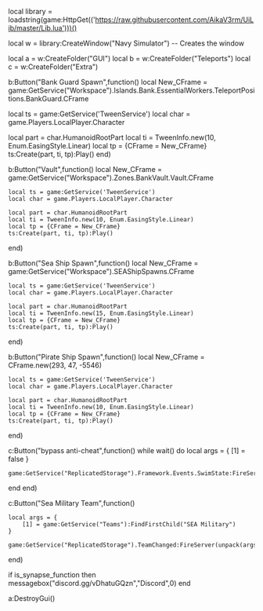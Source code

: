 local library = loadstring(game:HttpGet(('https://raw.githubusercontent.com/AikaV3rm/UiLib/master/Lib.lua')))()

local w = library:CreateWindow("Navy Simulator") -- Creates the window


local a = w:CreateFolder("GUI")
local b = w:CreateFolder("Teleports")
local c = w:CreateFolder("Extra")

b:Button("Bank Guard Spawn",function()
    local New_CFrame = game:GetService("Workspace").Islands.Bank.EssentialWorkers.TeleportPositions.BankGuard.CFrame

local ts = game:GetService('TweenService')
local char = game.Players.LocalPlayer.Character

local part = char.HumanoidRootPart
local ti = TweenInfo.new(10, Enum.EasingStyle.Linear)
local tp = {CFrame = New_CFrame}
ts:Create(part, ti, tp):Play()
end)

b:Button("Vault",function()
    local New_CFrame = game:GetService("Workspace").Zones.BankVault.Vault.CFrame

    local ts = game:GetService('TweenService')
    local char = game.Players.LocalPlayer.Character
    
    local part = char.HumanoidRootPart
    local ti = TweenInfo.new(10, Enum.EasingStyle.Linear)
    local tp = {CFrame = New_CFrame}
    ts:Create(part, ti, tp):Play()
end)


b:Button("Sea Ship Spawn",function()
    local New_CFrame = game:GetService("Workspace").SEAShipSpawns.CFrame

    local ts = game:GetService('TweenService')
    local char = game.Players.LocalPlayer.Character
    
    local part = char.HumanoidRootPart
    local ti = TweenInfo.new(15, Enum.EasingStyle.Linear)
    local tp = {CFrame = New_CFrame}
    ts:Create(part, ti, tp):Play()
end)

b:Button("Pirate Ship Spawn",function()
    local New_CFrame = CFrame.new(293, 47, -5546)

    local ts = game:GetService('TweenService')
    local char = game.Players.LocalPlayer.Character
    
    local part = char.HumanoidRootPart
    local ti = TweenInfo.new(10, Enum.EasingStyle.Linear)
    local tp = {CFrame = New_CFrame}
    ts:Create(part, ti, tp):Play()
    
end)

c:Button("bypass anti-cheat",function()
    while wait() do
        local args = {
        [1] = false
    }
    
    game:GetService("ReplicatedStorage").Framework.Events.SwimState:FireServer(unpack(args))
   end 
end)

c:Button("Sea Military Team",function()

    local args = {
        [1] = game:GetService("Teams"):FindFirstChild("SEA Military")
    }
    
    game:GetService("ReplicatedStorage").TeamChanged:FireServer(unpack(args))


  
end)

if is_synapse_function then
    messagebox("discord.gg/vDhatuGQzn","Discord",0)
end

a:DestroyGui()
